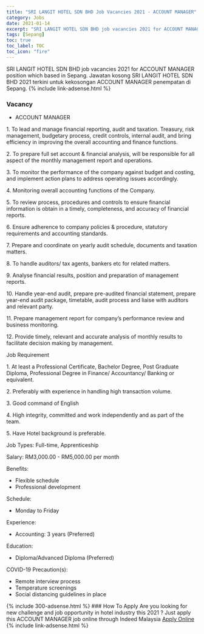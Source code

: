 ```yaml
---
title: "SRI LANGIT HOTEL SDN BHD Job Vacancies 2021 - ACCOUNT MANAGER" 
category: Jobs 
date: 2021-01-14 
excerpt: "SRI LANGIT HOTEL SDN BHD job vacancies 2021 for ACCOUNT MANAGER position which based in Sepang. Jawatan kosong SRI LANGIT HOTEL SDN BHD 2021 terkini untuk kekosongan ACCOUNT MANAGER penempatan di Sepang" 
tags: [Sepang] 
toc: true 
toc_label: TOC 
toc_icon: "fire" 
--- 
```


SRI LANGIT HOTEL SDN BHD job vacancies 2021 for ACCOUNT MANAGER position which based in Sepang. Jawatan kosong SRI LANGIT HOTEL SDN BHD 2021 terkini untuk kekosongan ACCOUNT MANAGER penempatan di Sepang. 
{% include link-adsense.html %} 
### Vacancy 
- ACCOUNT MANAGER 
<div><p>1. To lead and manage financial reporting, audit and taxation. Treasury, risk management, budgetary process, credit controls, internal audit, and bring efficiency in improving the overall accounting and finance functions.</p><p>2. To prepare full set account &amp; financial analysis, will be responsible for all aspect of the monthly management report and operations.</p><p>3. To monitor the performance of the company against budget and costing, and implement action plans to address operating issues accordingly.</p><p>4. Monitoring overall accounting functions of the Company.</p><p>5. To review process, procedures and controls to ensure financial information is obtain in a timely, completeness, and accuracy of financial reports.</p><p>6. Ensure adherence to company policies &amp; procedure, statutory requirements and accounting standards.</p><p>7. Prepare and coordinate on yearly audit schedule, documents and taxation matters.</p><p>8. To handle auditors/ tax agents, bankers etc for related matters.</p><p>9. Analyse financial results, position and preparation of management reports.</p><p>10. Handle year-end audit, prepare pre-audited financial statement, prepare year-end audit package, timetable, audit process and liaise with auditors and relevant party.</p><p>11. Prepare management report for company&#8217;s performance review and business monitoring.</p><p>12. Provide timely, relevant and accurate analysis of monthly results to facilitate decision making by management.</p><p>Job Requirement</p><p>1. At least a Professional Certificate, Bachelor Degree, Post Graduate Diploma, Professional Degree in Finance/ Accountancy/ Banking or equivalent.</p><p>2. Preferably with experience in handling high transaction volume.</p><p>3. Good command of English</p><p>4. High integrity, committed and work independently and as part of the team.</p><p>5. Have Hotel background is preferable.</p><p>Job Types: Full-time, Apprenticeship</p><p>Salary: RM3,000.00 - RM5,000.00 per month</p><p>Benefits:</p><ul><li>Flexible schedule</li><li>Professional development</li></ul><p>Schedule:</p><ul><li>Monday to Friday</li></ul><p>Experience:</p><ul><li>Accounting: 3 years (Preferred)</li></ul><p>Education:</p><ul><li>Diploma/Advanced Diploma (Preferred)</li></ul><p>COVID-19 Precaution(s):</p><ul><li>Remote interview process</li><li>Temperature screenings</li><li>Social distancing guidelines in place</li></ul></div> 
{% include 300-adsense.html %} 
### How To Apply 
Are you looking for new challenge and job opportunity in hotel industry this 2021 ?
Just apply this ACCOUNT MANAGER job online through Indeed Malaysia 
<a href="https://malaysia.indeed.com/viewjob?jk=ca5a364a659ab273" class="btn btn--info" target="_blank" rel="nofollow noopenner">Apply Online</a> 
{% include link-adsense.html %} 